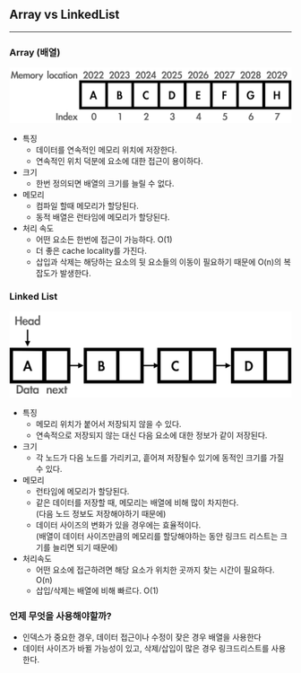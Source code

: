 ## Array vs LinkedList
---
### Array (배열)
![array](../images/array.png)
* 특징
  - 데이터를 연속적인 메모리 위치에 저장한다.
  - 연속적인 위치 덕분에 요소에 대한 접근이 용이하다.
* 크기
  - 한번 정의되면 배열의 크기를 늘릴 수 없다.
* 메모리
  - 컴파일 할때 메모리가 할당된다.
  - 동적 배열은 런타임에 메모리가 할당된다.
* 처리 속도
  - 어떤 요소든 한번에 접근이 가능하다. O(1)
  - 더 좋은 cache locality를 가진다.
  - 삽입과 삭제는 해당하는 요소의 뒷 요소들의 이동이 필요하기 때문에 O(n)의 복잡도가 발생한다.


### Linked List
![linkedlist](../images/linkedlist.png)
* 특징
  - 메모리 위치가 붙어서 저장되지 않을 수 있다.
  - 연속적으로 저장되지 않는 대신 다음 요소에 대한 정보가 같이 저장된다.
* 크기
  - 각 노드가 다음 노드를 가리키고, 흩어져 저장될수 있기에 동적인 크기를 가질 수 있다.
* 메모리
  - 런타임에 메모리가 할당된다.
  - 같은 데이터를 저장할 때, 메모리는 배열에 비해 많이 차지한다.  
  (다음 노드 정보도 저장해야하기 때문에)
  - 데이터 사이즈의 변화가 있을 경우에는 효율적이다.  
  (배열이 데이터 사이즈만큼의 메모리를 할당해야하는 동안 링크드 리스트는 크기를 늘리면 되기 때문에)
* 처리속도
  - 어떤 요소에 접근하려면 해당 요소가 위치한 곳까지 찾는 시간이 필요하다. O(n)
  - 삽입/삭제는 배열에 비해 빠르다. O(1)


### 언제 무엇을 사용해야할까?
- 인덱스가 중요한 경우, 데이터 접근이나 수정이 잦은 경우 배열을 사용한다
- 데이터 사이즈가 바뀔 가능성이 있고, 삭제/삽입이 많은 경우 링크드리스트를 사용한다.